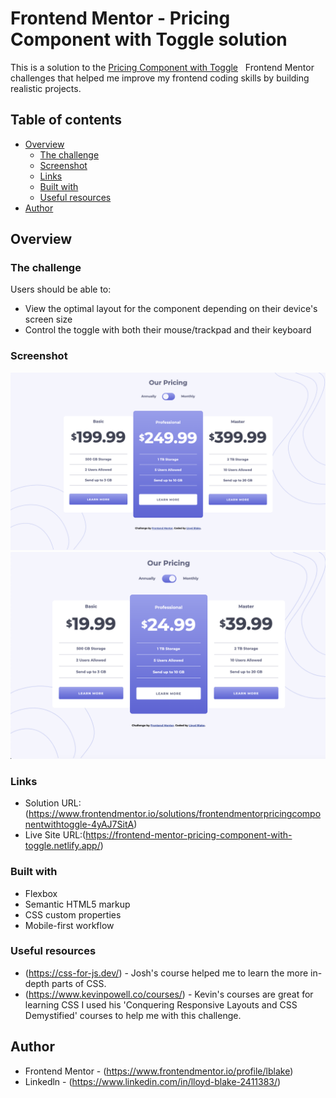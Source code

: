 # Frontend Mentor - Pricing Component with Toggle solution

This is a solution to the [Pricing Component with Toggle](https://www.frontendmentor.io/challenges/pricing-component-with-toggle-8vPwRMIC) &nbsp;  Frontend Mentor challenges that helped me improve my frontend coding skills by building realistic projects. 

## Table of contents

- [Overview](#overview)
  - [The challenge](#the-challenge)
  - [Screenshot](#screenshot)
  - [Links](#links)
  - [Built with](#built-with)
  - [Useful resources](#useful-resources)
- [Author](#author)


## Overview

### The challenge

Users should be able to:

- View the optimal layout for the component depending on their device's screen size
- Control the toggle with both their mouse/trackpad and their keyboard

### Screenshot

![image](./images/pricing-component-annually-screenshot.png)
![image](./images/pricing-component-monthly-screenshot.png)


### Links

- Solution URL: (https://www.frontendmentor.io/solutions/frontendmentorpricingcomponentwithtoggle-4yAJ7SitA)
- Live Site URL:(https://frontend-mentor-pricing-component-with-toggle.netlify.app/)


### Built with

- Flexbox
- Semantic HTML5 markup
- CSS custom properties
- Mobile-first workflow


### Useful resources

- (https://css-for-js.dev/) - Josh's course helped me to learn the more in-depth parts of CSS.
- (https://www.kevinpowell.co/courses/) - Kevin's courses are great for learning CSS I used his 'Conquering Responsive Layouts and CSS Demystified' courses to help me with this challenge.  

## Author

- Frontend Mentor - (https://www.frontendmentor.io/profile/lblake)
- Linkedln - (https://www.linkedin.com/in/lloyd-blake-2411383/)



